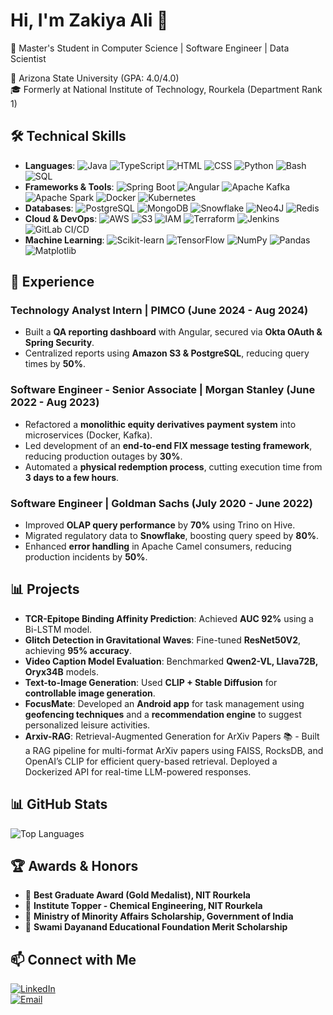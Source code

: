 # Hi, I'm Zakiya Ali 👋  
🚀 Master's Student in Computer Science | Software Engineer | Data Scientist  

📍 Arizona State University (GPA: 4.0/4.0)  
🎓 Formerly at National Institute of Technology, Rourkela (Department Rank 1)  

## 🛠 Technical Skills  

- **Languages**: ![Java](https://img.shields.io/badge/Java-ED8B00?style=for-the-badge&logo=java&logoColor=white)  ![TypeScript](https://img.shields.io/badge/TypeScript-007ACC?style=for-the-badge&logo=typescript&logoColor=white)  ![HTML](https://img.shields.io/badge/HTML5-E34F26?style=for-the-badge&logo=html5&logoColor=white)  ![CSS](https://img.shields.io/badge/CSS3-1572B6?style=for-the-badge&logo=css3&logoColor=white)  ![Python](https://img.shields.io/badge/Python-3776AB?style=for-the-badge&logo=python&logoColor=white)  ![Bash](https://img.shields.io/badge/Bash-121011?style=for-the-badge&logo=gnu-bash&logoColor=white)  ![SQL](https://img.shields.io/badge/SQL-4479A1?style=for-the-badge&logo=postgresql&logoColor=white)
- **Frameworks & Tools**: ![Spring Boot](https://img.shields.io/badge/Spring%20Boot-6DB33F?style=for-the-badge&logo=spring-boot&logoColor=white)  ![Angular](https://img.shields.io/badge/Angular-DD0031?style=for-the-badge&logo=angular&logoColor=white)  ![Apache Kafka](https://img.shields.io/badge/Apache%20Kafka-231F20?style=for-the-badge&logo=apache-kafka&logoColor=white)  ![Apache Spark](https://img.shields.io/badge/Apache%20Spark-E25A1C?style=for-the-badge&logo=apachespark&logoColor=white)  ![Docker](https://img.shields.io/badge/Docker-2496ED?style=for-the-badge&logo=docker&logoColor=white)  ![Kubernetes](https://img.shields.io/badge/Kubernetes-326CE5?style=for-the-badge&logo=kubernetes&logoColor=white)
- **Databases**: ![PostgreSQL](https://img.shields.io/badge/PostgreSQL-336791?style=for-the-badge&logo=postgresql&logoColor=white)  ![MongoDB](https://img.shields.io/badge/MongoDB-47A248?style=for-the-badge&logo=mongodb&logoColor=white)  ![Snowflake](https://img.shields.io/badge/Snowflake-29B5E8?style=for-the-badge&logo=snowflake&logoColor=white)  ![Neo4J](https://img.shields.io/badge/Neo4J-008CC1?style=for-the-badge&logo=neo4j&logoColor=white)  ![Redis](https://img.shields.io/badge/Redis-DC382D?style=for-the-badge&logo=redis&logoColor=white)  
- **Cloud & DevOps**: ![AWS](https://img.shields.io/badge/AWS-232F3E?style=for-the-badge&logo=amazonaws&logoColor=white)  ![S3](https://img.shields.io/badge/Amazon%20S3-569A31?style=for-the-badge&logo=amazons3&logoColor=white)  ![IAM](https://img.shields.io/badge/IAM-FF9900?style=for-the-badge&logo=amazonaws&logoColor=white)  ![Terraform](https://img.shields.io/badge/Terraform-7B42BC?style=for-the-badge&logo=terraform&logoColor=white)  ![Jenkins](https://img.shields.io/badge/Jenkins-D24939?style=for-the-badge&logo=jenkins&logoColor=white)  ![GitLab CI/CD](https://img.shields.io/badge/GitLab%20CI/CD-FC6D26?style=for-the-badge&logo=gitlab&logoColor=white)  
- **Machine Learning**: ![Scikit-learn](https://img.shields.io/badge/Scikit--learn-F7931E?style=for-the-badge&logo=scikit-learn&logoColor=white)  ![TensorFlow](https://img.shields.io/badge/TensorFlow-FF6F00?style=for-the-badge&logo=tensorflow&logoColor=white)  ![NumPy](https://img.shields.io/badge/NumPy-013243?style=for-the-badge&logo=numpy&logoColor=white)  ![Pandas](https://img.shields.io/badge/Pandas-150458?style=for-the-badge&logo=pandas&logoColor=white)  ![Matplotlib](https://img.shields.io/badge/Matplotlib-11557C?style=for-the-badge&logo=plotly&logoColor=white)  


## 💼 Experience  
### **Technology Analyst Intern | PIMCO** (June 2024 - Aug 2024)  
- Built a **QA reporting dashboard** with Angular, secured via **Okta OAuth & Spring Security**.  
- Centralized reports using **Amazon S3 & PostgreSQL**, reducing query times by **50%**.  

### **Software Engineer - Senior Associate | Morgan Stanley** (June 2022 - Aug 2023)  
- Refactored a **monolithic equity derivatives payment system** into microservices (Docker, Kafka).  
- Led development of an **end-to-end FIX message testing framework**, reducing production outages by **30%**.  
- Automated a **physical redemption process**, cutting execution time from **3 days to a few hours**.  

### **Software Engineer | Goldman Sachs** (July 2020 - June 2022)  
- Improved **OLAP query performance** by **70%** using Trino on Hive.  
- Migrated regulatory data to **Snowflake**, boosting query speed by **80%**.  
- Enhanced **error handling** in Apache Camel consumers, reducing production incidents by **50%**.  

## 📊 Projects  
- **TCR-Epitope Binding Affinity Prediction**: Achieved **AUC 92%** using a Bi-LSTM model.  
- **Glitch Detection in Gravitational Waves**: Fine-tuned **ResNet50V2**, achieving **95% accuracy**.  
- **Video Caption Model Evaluation**: Benchmarked **Qwen2-VL, Llava72B, Oryx34B** models.  
- **Text-to-Image Generation**: Used **CLIP + Stable Diffusion** for **controllable image generation**.
- **FocusMate**: Developed an **Android app** for task management using **geofencing techniques** and a **recommendation engine** to suggest personalized leisure activities.
- **Arxiv-RAG**: Retrieval-Augmented Generation for ArXiv Papers 📚 - Built a RAG pipeline for multi-format ArXiv papers using FAISS, RocksDB, and OpenAI’s CLIP for efficient query-based retrieval. Deployed a Dockerized API for real-time LLM-powered responses.

## 📊 GitHub Stats  
![Top Languages](https://github-readme-stats.vercel.app/api/top-langs/?username=zaku-bot&layout=compact&theme=tokyonight)  


## 🏆 Awards & Honors  
- 🏅 **Best Graduate Award (Gold Medalist), NIT Rourkela**  
- 🏅 **Institute Topper - Chemical Engineering, NIT Rourkela**  
- 🏅 **Ministry of Minority Affairs Scholarship, Government of India**  
- 🏅 **Swami Dayanand Educational Foundation Merit Scholarship**  

## 📫 Connect with Me  
[![LinkedIn](https://img.shields.io/badge/LinkedIn-Connect-blue?logo=linkedin)](https://linkedin.com/in/zakiya-ali)  
[![Email](https://img.shields.io/badge/Email-Contact-red?logo=gmail)](mailto:alizakiya1998@gmail.com)  
